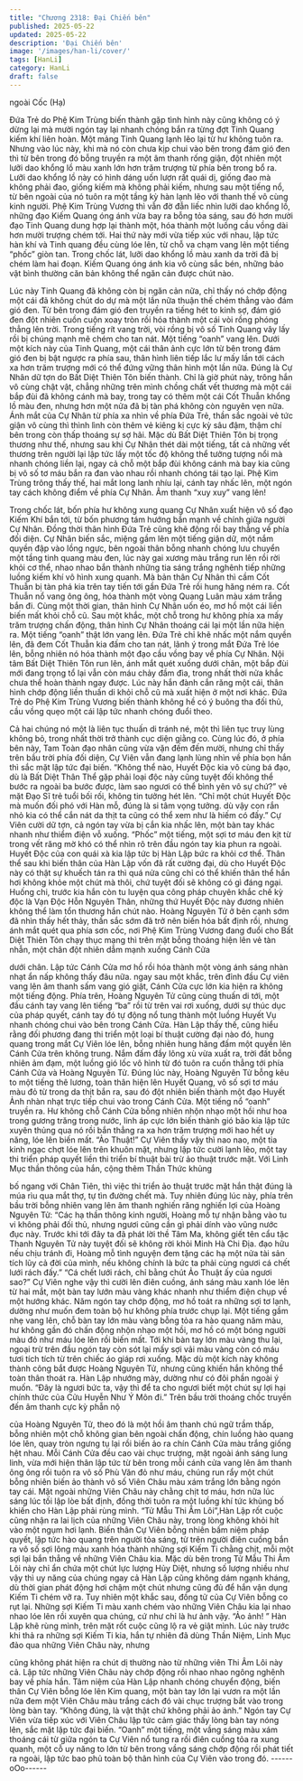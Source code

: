 ```yaml
---
title: "Chương 2318: Đại Chiến bên"
published: 2025-05-22
updated: 2025-05-22
description: 'Đại Chiến bên'
image: '/images/han-li/cover/'
tags: [HanLi]
category: HanLi
draft: false
---
```


ngoài Cốc (Hạ)

Đứa Trẻ do Phệ Kim Trùng biến thành gặp tình hình này cũng
không có ý dừng lại mà mười ngón tay lại nhanh chóng bắn ra
từng đợt Tinh Quang kiếm khí liên hoàn.
Một mảng Tinh Quang lạnh lẽo lại từ hư không tuôn ra.
Nhưng vào lúc này, khi mà nó còn chưa kịp chui vào bên trong
đám gió đen thì từ bên trong đó bỗng truyền ra một âm thanh
rống giận, đột nhiên một lưỡi dao khổng lồ màu xanh lớn hơn
trăm trượng từ phía bên trong bổ ra.
Lưỡi dao khổng lồ này có hình dáng uốn lượn rất quái dị, giống
đao mà không phải đao, giống kiếm mà không phải kiếm, nhưng
sau một tiếng nổ, từ bên ngoài của nó tuôn ra một tầng kỳ hàn
lạnh lẽo với thanh thế vô cùng kinh người.
Phệ Kim Trùng Vương thì vẫn đờ đẫn liếc nhìn lưỡi dao khổng lồ,
những đạo Kiếm Quang óng ánh vừa bay ra bỗng tỏa sáng, sau
đó hơn mười đạo Tinh Quang dung hợp lại thành một, hóa thành
một luồng cầu vồng dài hơn mười trượng chém tới.
Hai thứ này mới vừa tiếp xúc với nhau, lập tức hàn khí và Tinh
quang đều cùng lóe lên, từ chỗ va chạm vang lên một tiếng
“phốc” giòn tan.
Trong chốc lát, lưỡi dao khổng lồ màu xanh da trời đã bị chém
làm hai đoạn.
Kiếm Quang óng ánh kia vô cùng sắc bén, những bảo vật bình
thường căn bản không thể ngăn cản được chút nào.

Lúc này Tinh Quang đã không còn bị ngăn cản nữa, chỉ thấy nó
chớp động một cái đã không chút do dự mà một lần nữa thuận
thế chém thẳng vào đám gió đen.
Từ bên trong đám gió đen truyền ra tiếng hét to kinh sợ, đám gió
đen đột nhiên cuồn cuộn xoay tròn rồi hóa thành một cái vòi rồng
phóng thẳng lên trời.
Trong tiếng rít vang trời, vòi rồng bị vô số Tinh Quang vây lấy rồi
bị chúng mạnh mẽ chém cho tan nát.
Một tiếng “oanh” vang lên.
Dưới một kích này của Tinh Quang, một cái thân ảnh cực lớn từ
bên trong đám gió đen bị bật ngược ra phía sau, thân hình liên
tiếp lắc lư mấy lần tới cách xa hơn trăm trượng mới có thể đứng
vững thân hình một lần nữa.
Đúng là Cự Nhân dữ tợn do Bất Diệt Thiên Tôn biến thành.
Chỉ là giờ phút này, trông hắn vô cùng chật vật, chẳng những trên
mình chồng chất vết thương mà một cái bắp đùi đã không cánh
mà bay, trong tay có thêm một cái Cốt Thuẫn khổng lồ màu đen,
nhưng hơn một nửa đã bị tàn phá không còn nguyên vẹn nữa.
Ánh mắt của Cự Nhân từ phía xa nhìn về phía Đứa Trẻ, thần sắc
ngoài vẻ tức giận vô cùng thì thình lình còn thêm vẻ kiêng kị cực
kỳ sâu đậm, thậm chí bên trong còn thấp thoáng sự sợ hãi.
Mặc dù Bất Diệt Thiên Tôn bị trọng thương như thế, nhưng sau
khi Cự Nhân thét dài một tiếng, tất cả những vết thương trên
người lại lập tức lấy một tốc độ không thể tưởng tượng nổi mà
nhanh chóng liền lại, ngay cả chỗ một bắp đùi không cánh mà bay
kia cũng bị vô số tơ máu bắn ra đan vào nhau rồi nhanh chóng tái
tạo lại.
Phệ Kim Trùng trông thấy thế, hai mắt long lanh nhíu lại, cánh tay
nhấc lên, một ngón tay cách không điểm về phía Cự Nhân.
Âm thanh “xuy xuy” vang lên!

Trong chốc lát, bốn phía hư không xung quang Cự Nhân xuất
hiện vô số đạo Kiếm Khí bắn tới, từ bốn phương tám hướng bắn
mạnh về chính giữa người Cự Nhân.
Đồng thời thân hình Đứa Trẻ cũng khẽ động rồi bay thẳng về phía
đối diện.
Cự Nhân biến sắc, miệng gầm lên một tiếng giận dữ, một nắm
quyền đập vào lồng ngực, bên ngoài thân bỗng nhanh chóng lưu
chuyển một tầng tinh quang màu đen, lúc này gai xương màu
trắng run lên rồi rời khỏi cơ thể, nhao nhao bắn thành những tia
sáng trắng nghênh tiếp những luồng kiếm khí vô hình xung
quanh.
Mà bản thân Cự Nhân thì cầm Cốt Thuẫn bị tàn phá kia trên tay
tiến tới gần Đứa Trẻ rồi hung hăng ném ra. Cốt Thuẫn nổ vang
ông ông, hóa thành một vòng Quang Luân màu xám trắng bắn đi.
Cùng một thời gian, thân hình Cự Nhân uốn éo, mơ hồ một cái
liền biến mất khỏi chỗ cũ.
Sau một khắc, một chỗ trong hư không phía xa mấy trăm trượng
chấn động, thân hình Cự Nhân thoáng cái lại một lần nữa hiện ra.
Một tiếng “oanh” thật lớn vang lên.
Đứa Trẻ chỉ khẽ nhấc một nắm quyền lên, đã đem Cốt Thuẫn kia
đấm cho tan nát, lãnh ý trong mắt Đứa Trẻ lóe lên, bỗng nhiên nó
hóa thành một đạo cầu vồng bay về phía Cự Nhân.
Nội tâm Bất Diệt Thiên Tôn run lên, ánh mắt quét xuống dưới
chân, một bắp đùi mới đang trọng tổ lại vẫn còn máu chảy đầm
đìa, trong nhất thời nửa khắc chưa thể hoàn thành ngay được.
Lúc này hắn đành cắn răng một cái, thân hình chớp động liền
thuấn di khỏi chỗ cũ mà xuất hiện ở một nơi khác.
Đứa Trẻ do Phệ Kim Trùng Vương biến thành không hề có ý
buông tha đối thủ, cầu vồng quẹo một cái lập tức nhanh chóng
đuổi theo.

Cả hai chúng nó một là liên tục thuấn di tránh né, một thì liên tục
truy lùng không bỏ, trong nhất thời trở thành cục diện giằng co.
Cùng lúc đó, ở phía bên này, Tam Toàn đạo nhân cũng vừa vặn
đếm đến mười, nhưng chỉ thấy trên bầu trời phía đối diện, Cự
Viên vẫn đang lạnh lùng nhìn về phía bọn hắn thì sắc mặt lập tức
đại biến.
“Không thể nào, Huyết Độc kia vô cùng bá đạo, dù là Bất Diệt
Thân Thể gặp phải loại độc này cũng tuyệt đối không thể bước ra
ngoài ba bước được, làm sao ngươi có thể bình yên vô sự chứ?”
vẻ mặt Đạo Sĩ trẻ tuổi bối rối, không tin tưởng hét lên.
“Chỉ một chút Huyết Độc mà muốn đối phó với Hàn mỗ, đúng là si
tâm vọng tưởng. dù vậy con rắn nhỏ kia có thể cắn nát da thịt ta
cũng có thể xem như là hiếm có đấy.” Cự Viên cười dữ tợn, cả
ngón tay vừa bị cắn kia nhấc lên, một bàn tay khác nhanh như
thiểm điện vỗ xuống.
“Phốc” một tiếng, một sợi tơ máu đen kịt từ trong vết răng mờ khó
có thể nhìn rõ trên đầu ngón tay kia phun ra ngoài.
Huyết Độc của con quái xà kia lập tức bị Hàn Lập bức ra khỏi cơ
thể.
Thân thể sau khi biến thân của Hàn Lập vốn đã rất cường đại, dù
cho Huyết Độc này có thật sự khuếch tán ra thì quá nửa cũng chỉ
có thể khiến thân thể hắn hơi không khỏe một chút mà thôi, chứ
tuyệt đối sẽ không có gì đáng ngại.
Huống chi, trước kia hắn còn tu luyện qua công pháp chuyên
khắc chế kỳ độc là Vạn Độc Hỗn Nguyên Thân, những thứ Huyết
Độc này đương nhiên không thể làm tổn thương hắn chút nào.
Hoàng Nguyên Tử ở bên cạnh sớm đã nhìn thấy hết thảy, thần
sắc sớm đã trở nên biến hóa bất định rồi, nhưng ánh mắt quét
qua phía sơn cốc, nơi Phệ Kim Trùng Vương đang đuổi cho Bất
Diệt Thiên Tôn chạy thục mạng thì trên mặt bỗng thoáng hiện lên
vẻ tàn nhẫn, một chân đột nhiên dẫm mạnh xuống Cánh Cửa

dưới chân.
Lập tức Cánh Cửa mơ hồ rồi hóa thành một vòng ánh sáng nhàn
nhạt ẩn nấp không thấy đâu nữa. ngay sau một khắc, trên đỉnh
đầu Cự viên vang lên âm thanh sấm vang gió giật, Cánh Cửa cực
lớn kia hiện ra không một tiếng động.
Phía trên, Hoàng Nguyên Tử cũng cùng thuấn di tới, một đầu
cánh tay vang lên tiếng “ba” rồi từ trên vai rơi xuống, dưới sự thúc
dục của pháp quyết, cánh tay đó tự động nổ tung thành một luồng
Huyết Vụ nhanh chóng chui vào bên trong Cánh Cửa.
Hàn Lập thấy thế, cũng hiểu rằng đối phương đang thi triển một
loại bí thuật cường đại nào đó, hung quang trong mắt Cự Viên lóe
lên, bỗng nhiên hung hăng đấm một quyền lên Cánh Cửa trên
không trung.
Nắm đấm đầy lông xù vừa xuất ra, trời đất bỗng nhiên ảm đạm,
một luồng gió lốc vô hình từ đó tuôn ra cuốn thẳng tới phía Cánh
Cửa và Hoàng Nguyên Tử.
Đúng lúc này, Hoàng Nguyên Tử bỗng kêu to một tiếng thê lương,
toàn thân hiện lên Huyết Quang, vô số sợi tơ máu màu đỏ từ
trong da thịt bắn ra, sau đó đột nhiên biến thành một đạo Huyết
Ảnh nhàn nhạt trực tiếp chui vào trong Cánh Cửa.
Một tiếng nổ “oanh” truyền ra.
Hư không chỗ Cánh Cửa bỗng nhiên nhộn nhạo một hồi như hoa
trong gương trăng trong nước, linh áp cực lớn biến thành gió bão
kia lập tức xuyên thủng qua nó rồi bắn thẳng ra xa hơn trăm
trượng mới hao hết uy năng, lóe lên biến mất.
“Ảo Thuật!”
Cự Viên thấy vậy thì nao nao, một tia kinh ngạc chợt lóe lên trên
khuôn mặt, nhưng lập tức cười lạnh lẽo, một tay thi triển pháp
quyết liền thi triển bí thuật bài trừ ảo thuật trước mặt.
Với Linh Mục thần thông của hắn, cộng thêm Thần Thức khủng

bố ngang với Chân Tiên, thì việc thi triển ảo thuật trước mặt hắn
thật đúng là múa rìu qua mắt thợ, tự tìn đường chết mà.
Tuy nhiên đúng lúc này, phía trên bầu trời bỗng nhiên vang lên
âm thanh nghiến răng nghiến lợi của Hoàng Nguyên Tử:
“Các hạ thần thông kinh người, Hoàng mỗ tự nhận bằng vào tu vi
không phải đối thủ, nhưng ngươi cũng cần gì phải dính vào vũng
nước đục này. Trước khi tới đây ta đã phát lời thề Tâm Ma, không
giết tên cẩu tặc Thanh Nguyên Tử này tuyệt đối sẽ không rời khỏi
Minh Hà Chi Địa. đạo hữu nếu chịu tránh đi, Hoàng mỗ tình
nguyện đem tặng các hạ một nửa tài sản tích lũy cả đời của mình,
nếu không chính là bức ta phải cùng ngươi cá chết lưới rách đấy.”
“Cá chết lưới rách, chỉ bằng chút Ảo Thuật ấy của ngươi sao?” Cự
Viên nghe vậy thì cười lên điên cuồng, ánh sáng màu xanh lóe lên
từ hai mắt, một bàn tay lướn màu vàng khác nhanh như thiểm
điện chụp về một hướng khác.
Năm ngón tay chớp động, mơ hồ toát ra những sợi tơ lạnh,
dường như muốn đem toàn bộ hư không phía trước chụp lại.
Một tiếng gầm nhẹ vang lên, chỗ bàn tay lớn màu vàng bỗng tỏa
ra hào quang năm màu, hư không gần đó chấn động nhộn nhạo
một hồi, mơ hồ có một bóng người màu đỏ như máu lóe lên rồi
biến mất.
Tới khi bàn tay lớn màu vàng thu lại, ngoại trừ trên đầu ngón tay
còn sót lại mấy sợi vải màu vàng còn có máu tươi tích tích từ trên
chiếc áo giáp rơi xuống.
Mặc dù một kích này không thành công bắt được Hoàng Nguyên
Tử, nhưng cũng khiến hắn không thể toàn thân thoát ra.
Hàn Lập nhướng mày, dường như có đôi phần ngoài ý muốn.
“Đây là ngươi bức ta, vậy thì để ta cho ngươi biết một chút sự lợi
hại chính thức của Cửu Huyễn Như Ý Môn đi.”
Trên bầu trời thoáng chốc truyền đến âm thanh cực kỳ phẫn nộ

của Hoàng Nguyên Tử, theo đó là một hồi âm thanh chú ngữ trầm
thấp, bỗng nhiên một chỗ không gian bên ngoài chấn động, chín
luồng hào quang lóe lên, quay tròn ngưng tụ lại rồi biến ảo ra chín
Cánh Cửa màu trắng giống hệt nhau.
Mỗi Cánh Cửa đều cao vài chục trượng, mặt ngoài ánh sáng lung
linh, vừa mới hiện thân lập tức từ bên trong mỗi cánh cửa vang
lên âm thanh ông ông rồi tuôn ra vô số Phù Văn đỏ như máu,
chúng run rẩy một chút bỗng nhiên biến ảo thành vô số Viên
Châu màu xám trắng lớn bằng ngón tay cái.
Mặt ngoài những Viên Châu này chằng chịt tơ máu, hơn nữa lúc
sáng lúc tối lập lòe bất định, đồng thời tuôn ra một luồng khí tức
khủng bố khiến cho Hàn Lập phải rùng mình.
“Tử Mẫu Thi Âm Lôi”,Hàn Lập rốt cuộc cũng nhận ra lai lịch của
những Viên Châu này, trong lòng không khỏi hít vào một ngụm
hơi lạnh.
Biến thân Cự Viên bỗng nhiên bấm niệm pháp quyết, lập tức hào
quang trên người tỏa sáng, từ trên người điên cuồng bắn ra vô số
sợi lông màu xanh hóa thành những sợi Kiếm Ti chằng chịt, mỗi
một sợi lại bắn thẳng về những Viên Châu kia.
Mặc dù bên trong Tử Mẫu Thi Âm Lôi này chỉ ẩn chứa một chút
lực lượng Hủy Diệt, nhưng số lượng nhiều như vậy thì uy năng
của chúng ngay cả Hàn Lập cũng không dám ngạnh kháng, dù
thời gian phát động hơi chậm một chút nhưng cũng đủ để hắn
vận dụng Kiếm Ti chém vỡ ra.
Tuy nhiên một khắc sau, đồng tử của Cự Viên bỗng co rụt lại.
Những sợi Kiếm Ti màu xanh chém vào những Viên Châu kia lại
nhao nhao lóe lên rồi xuyên qua chúng, cứ như chỉ là hư ảnh vậy.
“Ảo ảnh! ” Hàn Lập khẽ rùng mình, trên mặt rốt cuộc cũng lộ ra vẻ
giật mình.
Lúc này trước khi thả ra những sợi Kiếm Ti kia, hắn tự nhiên đã
dùng Thần Niệm, Linh Mục đảo qua những Viên Châu này, nhưng

cũng không phát hiện ra chút dị thường nào từ những viên Thi
Âm Lôi này cả.
Lập tức những Viên Châu này chớp động rồi nhao nhao ngông
nghênh bay về phía hắn.
Tâm niệm của Hàn Lập nhanh chóng chuyển động, biến thân Cự
Viên bỗng lóe lên Kim quang, một bàn tay lớn lại vươn ra một lần
nữa đem một Viên Châu màu trắng cách đó vài chục trượng bắt
vào trong lòng bàn tay.
“Không đúng, là vật thật chứ không phải ảo ảnh.” Ngón tay Cự
Viên vừa tiếp xúc với Viên Châu lập tức cảm giác thấy lòng bàn
tay nóng lên, sắc mặt lập tức đại biến.
“Oanh” một tiếng, một vầng sáng màu xám thoáng cái từ giữa
ngón ta Cự Viên nổ tung ra rồi điên cuồng tỏa ra xung quanh, một
cỗ uy năng to lớn từ bên trong vầng sáng chớp động rồi phát tiết
ra ngoài, lập tức bao phủ toàn bộ thân hình của Cự Viên vào
trong đó.
------oOo------
